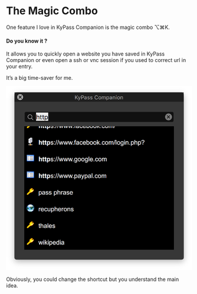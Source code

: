 # The Magic Combo

One feature I love in KyPass Companion is the magic combo ⌥⌘K.

#### Do you know it ?

It allows you to quickly open a website you have saved in KyPass Companion or even open a ssh or vnc session if you used to correct url in your entry.

It’s a big time-saver for me.

![](../../.gitbook/assets/image%20%285%29.png)

Obviously, you could change the shortcut but you understand the main idea.

